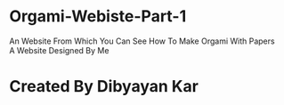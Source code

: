 # Orgami-Webiste-Part-1
An Website From Which You Can See How To Make Orgami With Papers
<br> A Website Designed By Me </br>

# Created By Dibyayan Kar
